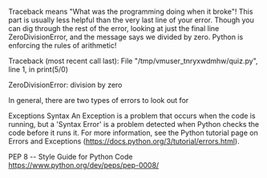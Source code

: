 Traceback means "What was the programming doing when it broke"! 
This part is usually less helpful than the very last line of your error. 
Though you can dig through the rest of the error, 
looking at just the final line ZeroDivisionError, and the message says we divided by zero. 
Python is enforcing the rules of arithmetic!

Traceback (most recent call last):
  File "/tmp/vmuser_tnryxwdmhw/quiz.py", line 1, in <module>
    print(5/0)

ZeroDivisionError: division by zero

 
 In general, there are two types of errors to look out for

Exceptions
Syntax
An Exception is a problem that occurs when the code is running, 
but a 'Syntax Error' is a problem detected when Python checks the code before it runs it. 
For more information, see the Python tutorial page on Errors and Exceptions
  (https://docs.python.org/3/tutorial/errors.html).
  
  PEP 8 -- Style Guide for Python Code
  https://www.python.org/dev/peps/pep-0008/
